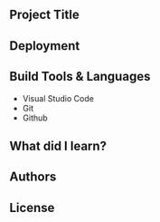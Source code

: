 ## Project Title 

## Deployment

## Build Tools & Languages
- Visual Studio Code
- Git
- Github

## What did I learn? 

## Authors 

## License 


